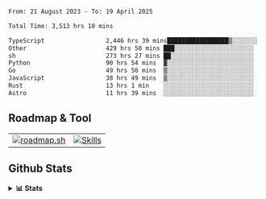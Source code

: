 <!--START_SECTION:waka-->

```txt
From: 21 August 2023 - To: 19 April 2025

Total Time: 3,513 hrs 10 mins

TypeScript                 2,446 hrs 39 mins█████████████████▒░░░░░░░   69.64 %
Other                      429 hrs 50 mins ███░░░░░░░░░░░░░░░░░░░░░░   12.24 %
sh                         273 hrs 27 mins ██░░░░░░░░░░░░░░░░░░░░░░░   07.78 %
Python                     90 hrs 54 mins  ▓░░░░░░░░░░░░░░░░░░░░░░░░   02.59 %
Go                         49 hrs 50 mins  ▒░░░░░░░░░░░░░░░░░░░░░░░░   01.42 %
JavaScript                 38 hrs 49 mins  ▒░░░░░░░░░░░░░░░░░░░░░░░░   01.10 %
Rust                       13 hrs 1 min    ░░░░░░░░░░░░░░░░░░░░░░░░░   00.37 %
Astro                      11 hrs 39 mins  ░░░░░░░░░░░░░░░░░░░░░░░░░   00.33 %
```

<!--END_SECTION:waka-->

## Roadmap & Tool
<table align="center">
  <tr>
    <td>
      <a href="https://roadmap.sh">
        <img src="https://roadmap.sh/card/tall/6505f3e78dfc79db2fff8e3e?variant=dark" alt="roadmap.sh" />
      </a>
    </td>
    <td>
      <a href="https://github.com/chaninlaw">
        <img src="https://skillicons.dev/icons?i=js,typescript,nodejs,nestjs,react,next,astro,html,css,tailwind,postgres,prisma,docker,git,rust,go&perline=7&theme=dark" alt="Skills" />
      </a>
    </td>
  </tr>
</table>

## Github Stats
<details close>
  <summary><b>📊 Stats</b></summary>
  <div align="center">
    
<picture>
  <source
    srcset="https://github-readme-stats.vercel.app/api?username=chaninlaw&show_icons=true&theme=dark"
    media="(prefers-color-scheme: dark)"
  />
  <source
    srcset="https://github-readme-stats.vercel.app/api?username=chaninlaw&show_icons=true"
    media="(prefers-color-scheme: light), (prefers-color-scheme: no-preference)"
  />
  <img src="https://github-readme-stats.vercel.app/api?username=chaninlaw&show_icons=true" />
</picture>
    
<picture>
  <source
    srcset="https://github-readme-stats.vercel.app/api/top-langs/?username=chaninlaw&layout=donut&theme=dark"
    media="(prefers-color-scheme: dark)"
  />
  <source
    srcset="https://github-readme-stats.vercel.app/api/top-langs/?username=chaninlaw&layout=donut"
    media="(prefers-color-scheme: light), (prefers-color-scheme: no-preference)"
  />
  <img src="https://github-readme-stats.vercel.app/api/top-langs/?username=chaninlaw&layout=donut" />
</picture>
    
  </div>
  
</details>

